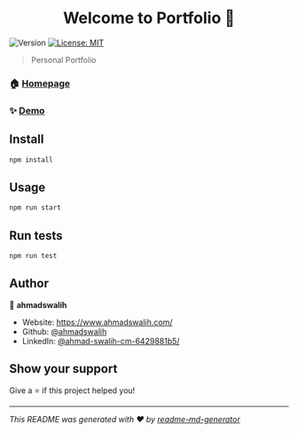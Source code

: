 <h1 align="center">Welcome to Portfolio 👋</h1>
<p>
  <img alt="Version" src="https://img.shields.io/badge/version-0.1.0-blue.svg?cacheSeconds=2592000" />
  <a href="#" target="_blank">
    <img alt="License: MIT" src="https://img.shields.io/badge/License-MIT-yellow.svg" />
  </a>
</p>

> Personal Portfolio 

### 🏠 [Homepage](/src/App.js)

### ✨ [Demo](https://www.ahmadswalih.com)

## Install

```sh
npm install
```

## Usage

```sh
npm run start
```

## Run tests

```sh
npm run test
```

## Author

👤 **ahmadswalih**

* Website: https://www.ahmadswalih.com/
* Github: [@ahmadswalih](https://github.com/ahmadswalih)
* LinkedIn: [@ahmad-swalih-cm-6429881b5\/](https://linkedin.com/in/ahmad-swalih-cm-6429881b5\/)

## Show your support

Give a ⭐️ if this project helped you!

***
_This README was generated with ❤️ by [readme-md-generator](https://github.com/kefranabg/readme-md-generator)_